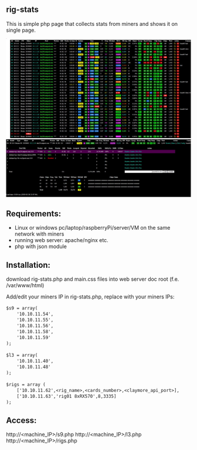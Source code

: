 ## rig-stats
This is simple php page that collects stats from miners and shows it on single page.

![alt text](https://raw.githubusercontent.com/alxkvx/rig-stats/master/miners.JPG)
![alt text](https://raw.githubusercontent.com/alxkvx/rig-stats/master/miner_info.JPG)
## Requirements:
- Linux or windows pc/laptop/raspberryPi/server/VM on the same network with miners
- running web server: apache/nginx etc.
- php with json module

## Installation:
download rig-stats.php and main.css files into web server doc root (f.e. /var/www/html)

Add/edit your miners IP in rig-stats.php, replace with your miners IPs:
```
$s9 = array(
	'10.10.11.54',
	'10.10.11.55',
	'10.10.11.56',
	'10.10.11.58',
	'10.10.11.59'
);

$l3 = array(
	'10.10.11.40',
	'10.10.11.48'
);

$rigs = array (
	['10.10.11.62',<rig_name>,<cards_number>,<claymore_api_port>],
	['10.10.11.63','rig01 8xRX570',8,3335]
);
```
## Access:
http://<machine_IP>/s9.php
http://<machine_IP>/l3.php
http://<machine_IP>/rigs.php
